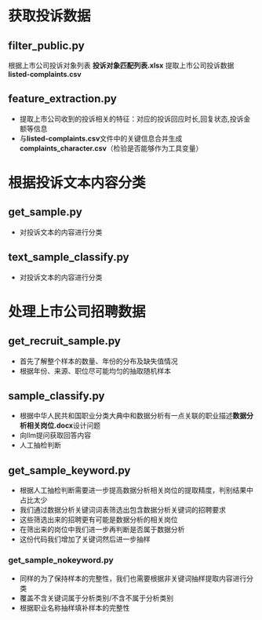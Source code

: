 # 获取投诉数据
## filter_public.py
根据上市公司投诉对象列表 **投诉对象匹配列表.xlsx** 提取上市公司投诉数据**listed-complaints.csv**

## feature_extraction.py 
* 提取上市公司收到的投诉相关的特征：对应的投诉回应时长,回复状态,投诉金额等信息
* 与**listed-complaints.csv**文件中的关键信息合并生成**complaints_character.csv**（检验是否能够作为工具变量）


# 根据投诉文本内容分类
## get_sample.py
* 对投诉文本的内容进行分类

## text_sample_classify.py 
* 对投诉文本的内容进行分类

# 处理上市公司招聘数据
## get_recruit_sample.py
* 首先了解整个样本的数量、年份的分布及缺失值情况
* 根据年份、来源、职位尽可能均匀的抽取随机样本

## sample_classify.py
* 根据中华人民共和国职业分类大典中和数据分析有一点关联的职业描述**数据分析相关岗位.docx**设计问题
* 向llm提问获取回答内容
* 人工抽检判断

## get_sample_keyword.py
* 根据人工抽检判断需要进一步提高数据分析相关岗位的提取精度，判别结果中占比太少
* 我们通过数据分析关键词词表筛选出包含数据分析关键词的招聘要求
* 这些筛选出来的招聘更有可能是数据分析的相关岗位
* 在筛出来的岗位中我们进一步再判断是否属于数据分析
* 这份代码我们增加了关键词然后进一步抽样

### get_sample_nokeyword.py
* 同样的为了保持样本的完整性，我们也需要根据非关键词抽样提取内容进行分类
* 覆盖不含关键词属于分析类别/不含不属于分析类别
* 根据职业名称抽样填补样本的完整性
